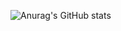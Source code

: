 ![Anurag's GitHub stats](https://github-readme-stats.vercel.app/api?username=4reeetr0&show_icons=true&theme=radical)
